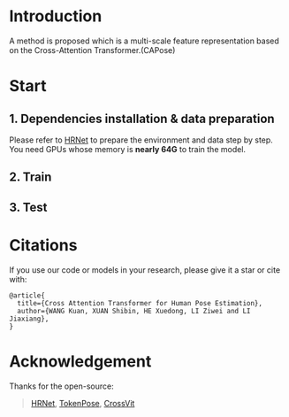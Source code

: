 # Introduction
A method is proposed which is a multi-scale feature representation based on the Cross-Attention Transformer.(CAPose)

# Start
## 1. Dependencies installation & data preparation
Please refer to [HRNet](https://github.com/leoxiaobin/deep-high-resolution-net.pytorch) to prepare the environment and data  step by step. You need GPUs whose memory is  **nearly 64G** to train the model.
## 2. Train

## 3. Test

# Citations
If you use our code or models in your research, please give it a star or cite with:
```
@article{
  title={Cross Attention Transformer for Human Pose Estimation},
  author={WANG Kuan, XUAN Shibin, HE Xuedong, LI Ziwei and LI Jiaxiang},
}
```
# Acknowledgement
Thanks for the open-source:
> [HRNet](https://github.com/leoxiaobin/deep-high-resolution-net.pytorch/), [TokenPose](https://github.com/leeyegy/TokenPose), [CrossVit](https://github.com/IBM/CrossViT.)
